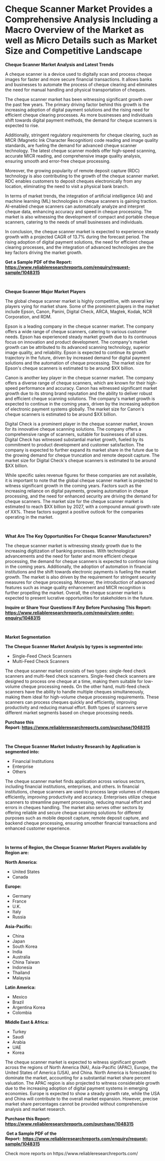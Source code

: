<p><h1>Cheque Scanner Market Provides a Comprehensive Analysis Including a Macro Overview of the Market as well as Micro Details such as Market Size and Competitive Landscape</h1></p><p><strong>Cheque Scanner Market Analysis and Latest Trends</strong></p>
<p><p>A cheque scanner is a device used to digitally scan and process cheque images for faster and more secure financial transactions. It allows banks and businesses to automate the process of cheque clearing and eliminates the need for manual handling and physical transportation of cheques.</p><p>The cheque scanner market has been witnessing significant growth over the past few years. The primary driving factor behind this growth is the increasing adoption of digital payment solutions and the rising need for efficient cheque clearing processes. As more businesses and individuals shift towards digital payment methods, the demand for cheque scanners is expected to rise.</p><p>Additionally, stringent regulatory requirements for cheque clearing, such as MICR (Magnetic Ink Character Recognition) code reading and image quality standards, are fueling the demand for advanced cheque scanner technology. The latest cheque scanner models offer high-speed scanning, accurate MICR reading, and comprehensive image quality analysis, ensuring smooth and error-free cheque processing.</p><p>Moreover, the growing popularity of remote deposit capture (RDC) technology is also contributing to the growth of the cheque scanner market. RDC enables customers to deposit cheques electronically from any location, eliminating the need to visit a physical bank branch.</p><p>In terms of market trends, the integration of artificial intelligence (AI) and machine learning (ML) technologies in cheque scanners is gaining traction. AI-enabled cheque scanners can automatically analyze and interpret cheque data, enhancing accuracy and speed in cheque processing. The market is also witnessing the development of compact and portable cheque scanners, catering to the needs of small businesses and individuals.</p><p>In conclusion, the cheque scanner market is expected to experience steady growth with a projected CAGR of 13.7% during the forecast period. The rising adoption of digital payment solutions, the need for efficient cheque clearing processes, and the integration of advanced technologies are the key factors driving the market growth.</p></p>
<p><strong>Get a Sample PDF of the Report:&nbsp; <a href="https://www.reliableresearchreports.com/enquiry/request-sample/1048315">https://www.reliableresearchreports.com/enquiry/request-sample/1048315</a></strong></p>
<p>&nbsp;</p>
<p><strong>Cheque Scanner Major Market Players</strong></p>
<p><p>The global cheque scanner market is highly competitive, with several key players vying for market share. Some of the prominent players in the market include Epson, Canon, Panini, Digital Check, ARCA, Magtek, Kodak, NCR Corporation, and RDM.</p><p>Epson is a leading company in the cheque scanner market. The company offers a wide range of cheque scanners, catering to various customer needs. Epson has experienced steady market growth due to its continuous focus on innovation and product development. The company's market growth can be attributed to its advanced scanning technology, superior image quality, and reliability. Epson is expected to continue its growth trajectory in the future, driven by increased demand for digital payment solutions and the automation of cheque processing. The market size for Epson's cheque scanners is estimated to be around $XX billion.</p><p>Canon is another key player in the cheque scanner market. The company offers a diverse range of cheque scanners, which are known for their high-speed performance and accuracy. Canon has witnessed significant market growth due to its strong brand reputation and the ability to deliver robust and efficient cheque scanning solutions. The company's market growth is expected to continue in the coming years, driven by the increasing adoption of electronic payment systems globally. The market size for Canon's cheque scanners is estimated to be around $XX billion.</p><p>Digital Check is a prominent player in the cheque scanner market, known for its innovative cheque scanning solutions. The company offers a comprehensive range of scanners, suitable for businesses of all sizes. Digital Check has witnessed substantial market growth, fueled by its commitment to product development and customer satisfaction. The company is expected to further expand its market share in the future due to the growing demand for cheque truncation and remote deposit capture. The market size for Digital Check's cheque scanners is estimated to be around $XX billion.</p><p>While specific sales revenue figures for these companies are not available, it is important to note that the global cheque scanner market is projected to witness significant growth in the coming years. Factors such as the increasing reliance on digital payments, growing automation in cheque processing, and the need for enhanced security are driving the demand for cheque scanners. The market size for the cheque scanner market is estimated to reach $XX billion by 2027, with a compound annual growth rate of XX%. These factors suggest a positive outlook for the companies operating in the market.</p></p>
<p>&nbsp;</p>
<p><strong>What Are The Key Opportunities For Cheque Scanner Manufacturers?</strong></p>
<p><p>The cheque scanner market is witnessing steady growth due to the increasing digitization of banking processes. With technological advancements and the need for faster and more efficient cheque processing, the demand for cheque scanners is expected to continue rising in the coming years. Additionally, the adoption of automation in financial institutions and the shift towards electronic payments is fueling the market growth. The market is also driven by the requirement for stringent security measures for cheque processing. Moreover, the introduction of advanced features such as image quality enhancement and MICR recognition is further propelling the market. Overall, the cheque scanner market is expected to present lucrative opportunities for stakeholders in the future.</p></p>
<p><strong>Inquire or Share Your Questions If Any Before Purchasing This Report: <a href="https://www.reliableresearchreports.com/enquiry/pre-order-enquiry/1048315">https://www.reliableresearchreports.com/enquiry/pre-order-enquiry/1048315</a></strong></p>
<p>&nbsp;</p>
<p><strong>Market Segmentation</strong></p>
<p><strong>The Cheque Scanner Market Analysis by types is segmented into:</strong></p>
<p><ul><li>Single-Feed Check Scanners</li><li>Multi-Feed Check Scanners</li></ul></p>
<p><p>The cheque scanner market consists of two types: single-feed check scanners and multi-feed check scanners. Single-feed check scanners are designed to process one cheque at a time, making them suitable for low-volume cheque processing needs. On the other hand, multi-feed check scanners have the ability to handle multiple cheques simultaneously, making them ideal for high-volume cheque processing requirements. These scanners can process cheques quickly and efficiently, improving productivity and reducing manual effort. Both types of scanners serve different market segments based on cheque processing needs.</p></p>
<p><strong>Purchase this Report:&nbsp;<a href="https://www.reliableresearchreports.com/purchase/1048315">https://www.reliableresearchreports.com/purchase/1048315</a></strong></p>
<p>&nbsp;</p>
<p><strong>The Cheque Scanner Market Industry Research by Application is segmented into:</strong></p>
<p><ul><li>Financial Institutions</li><li>Enterprise</li><li>Others</li></ul></p>
<p><p>The cheque scanner market finds application across various sectors, including financial institutions, enterprises, and others. In financial institutions, cheque scanners are used to process large volumes of cheques efficiently, improving productivity and accuracy. Enterprises utilize cheque scanners to streamline payment processing, reducing manual effort and errors in cheques handling. The market also serves other sectors by offering reliable and secure cheque scanning solutions for different purposes such as mobile deposit capture, remote deposit capture, and backend cheque processing, ensuring smoother financial transactions and enhanced customer experience.</p></p>
<p>&nbsp;</p>
<p><strong>In terms of Region, the Cheque Scanner Market Players available by Region are:</strong></p>
<p>
    <p> <strong> North America: </strong>
        <ul>
            <li>United States</li>
            <li>Canada</li>
        </ul>
        </p> 
    <p> <strong> Europe: </strong>
        <ul>
            <li>Germany</li>
            <li>France</li>
            <li>U.K.</li>
            <li>Italy</li>
            <li>Russia</li>
        </ul>
        </p> 
    <p> <strong> Asia-Pacific: </strong>
        <ul>
            <li>China</li>
            <li>Japan</li>
            <li>South Korea</li>
            <li>India</li>
            <li>Australia</li>
            <li>China Taiwan</li>
            <li>Indonesia</li>
            <li>Thailand</li>
            <li>Malaysia</li>
        </ul>
        </p> 
    <p> <strong> Latin America: </strong>
        <ul>
            <li>Mexico</li>
            <li>Brazil</li>
            <li>Argentina Korea</li>
            <li>Colombia</li>
        </ul>
        </p> 
    <p> <strong> Middle East & Africa: </strong>
        <ul>
            <li>Turkey</li>
            <li>Saudi</li>
            <li>Arabia</li>
            <li>UAE</li>
            <li>Korea</li>
        </ul>
    </p>
    </p>
<p><p>The cheque scanner market is expected to witness significant growth across the regions of North America (NA), Asia-Pacific (APAC), Europe, the United States of America (USA), and China. North America is forecasted to dominate the market, accounting for a substantial market share percent valuation. The APAC region is also projected to witness considerable growth due to the increasing adoption of digital payment systems in emerging economies. Europe is expected to show a steady growth rate, while the USA and China will contribute to the overall market expansion. However, precise market share percentages cannot be provided without comprehensive analysis and market research.</p></p>
<p><strong>Purchase this Report: <a href="https://www.reliableresearchreports.com/purchase/1048315">https://www.reliableresearchreports.com/purchase/1048315</a></strong></p>
<p>&nbsp;<strong>Get a Sample PDF of the Report:&nbsp;&nbsp;<a href="https://www.reliableresearchreports.com/enquiry/request-sample/1048315">https://www.reliableresearchreports.com/enquiry/request-sample/1048315</a></strong></p>
<p><strong></strong></p>
<p>Check more reports on https://www.reliableresearchreports.com/</p>